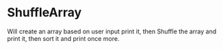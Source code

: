 # ShuffleArray
Will create an array based on user input print it, then Shuffle the array and print it, then sort it and print once more.
